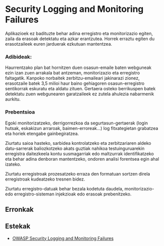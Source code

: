 # Security Logging and Monitoring Failures

Aplikazioek ez badituzte behar adina erregistro eta monitorizazio egiten, zaila da erasoak detektatu eta azkar erantzutea. Horrek erraztu egiten du erasotzaileek euren jarduerak ezkutuan mantentzea. 

### Adibideak:

Haurrentzako plan bat hornitzen duen osasun-emaile baten webguneak ezin izan zuen arrakala bat antzeman, monitorizazio eta erregistro faltagatik. Kanpoko norbaitek zerbitzu-emaileari jakinarazi zionez, erasotzaile batek 3,5 milioi haur baino gehiagoren osasun-erregistro sentikorrak eskuratu eta aldatu zituen. Gertaera osteko berrikuspen batek detektatu zuen webgunearen garatzaileek ez zutela ahulezia nabarmenik aurkitu.

### Prebentsioa

Egoki monitorizatzeko, derrigorrezkoa da segurtasun-gertaerak (login hutsak, eskakizun arraroak, baimen-erroreak...) log fitxategietan grabatzea eta horiek etengabe gainbegiratzea.

Ziurtatu saioa hasteko, sarbidea kontrolatzeko eta zerbitzariaren aldeko datu-sarrerak baliozkotzeko akats guztiak nahikoa testuinguruarekin erregistra daitezkeela kontu susmagarriak edo maltzurrak identifikatzeko eta behar adina denboran mantentzeko, ondoren analisi forentsea egin ahal izateko.

Ziurtatu erregistroak prozesatzeko erraza den formatuan sortzen direla erregistroak kudeatzeko tresnen bidez.

Ziurtatu erregistro-datuak behar bezala kodetuta daudela, monitorizazio- edo erregistro-sisteman injekzioak edo erasoak prebenitzeko.

## Erronkak



## Estekak
- [OWASP Security Logging and Monitoring Failures](https://owasp.org/Top10/es/A09_2021-Security_Logging_and_Monitoring_Failures/)



